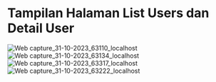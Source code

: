 # Tampilan Halaman List Users dan Detail User
![Web capture_31-10-2023_63110_localhost](https://github.com/Fathianr16/Tugas2_124210026/assets/145315810/fbebef1d-7a28-412d-a14b-cef83fe00848)
![Web capture_31-10-2023_63134_localhost](https://github.com/Fathianr16/Tugas2_124210026/assets/145315810/4befc52f-4b64-4736-bbbf-697534927a0f)
![Web capture_31-10-2023_63317_localhost](https://github.com/Fathianr16/Tugas2_124210026/assets/145315810/6b3ef42e-5d41-42dc-9222-b8d9f72f38d4)
![Web capture_31-10-2023_63222_localhost](https://github.com/Fathianr16/Tugas2_124210026/assets/145315810/3d4cc223-c120-4ec8-af0a-225be48ce6d0)
